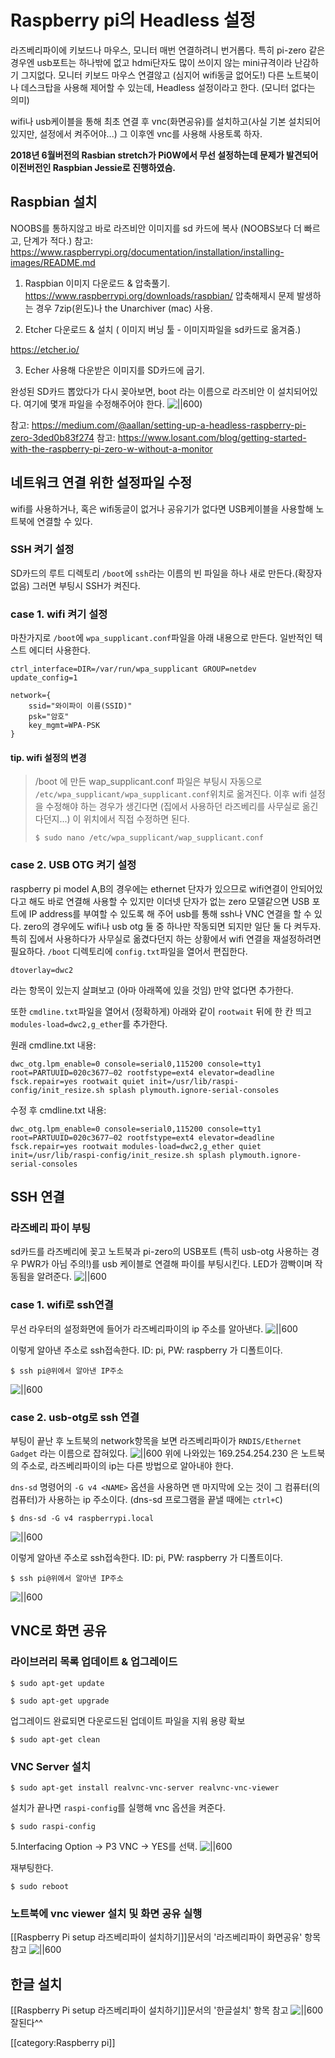 # Raspberry pi의 Headless 설정
라즈베리파이에 키보드나 마우스, 모니터 매번 연결하려니 번거롭다. 특히 pi-zero 같은 경우엔 usb포트는 하나밖에 없고 hdmi단자도 많이 쓰이지 않는 mini규격이라 난감하기 그지없다.
모니터 키보드 마우스 연결않고 (심지어 wifi동글 없어도!) 다른 노트북이나 데스크탑을 사용해 제어할 수 있는데, Headless 설정이라고 한다. (모니터 없다는 의미)

wifi나 usb케이블을 통해 최초 연결 후 vnc(화면공유)를 설치하고(사실 기본 설치되어있지만, 설정에서 켜주어야...) 그 이후엔 vnc를 사용해 사용토록 하자.

**2018년 6월버전의 Rasbian stretch가 Pi0W에서 무선 설정하는데 문제가 발견되어 이전버전인 Raspbian Jessie로 진행하였슴.**

## Raspbian 설치
NOOBS를 통하지않고 바로 라즈비안 이미지를 sd 카드에 복사 (NOOBS보다 더 빠르고, 단계가 적다.)
참고: https://www.raspberrypi.org/documentation/installation/installing-images/README.md

1. Raspbian 이미지 다운로드 & 압축풀기. https://www.raspberrypi.org/downloads/raspbian/
압축해제시 문제 발생하는 경우 7zip(윈도)나 the Unarchiver (mac) 사용.

2. Etcher 다운로드 & 설치 ( 이미지 버닝 툴 - 이미지파일을 sd카드로 옮겨줌.)

https://etcher.io/

3. Echer 사용해 다운받은 이미지를 SD카드에 굽기.

완성된 SD카드 뽑았다가 다시 꽂아보면, boot 라는 이름으로 라즈비안 이 설치되어있다. 여기에 몇개 파일을 수정해주어야 한다.
![||600](https://cl.ly/smt5/Image%202018-07-07%20at%202.59.16%20PM.png))

참고: https://medium.com/@aallan/setting-up-a-headless-raspberry-pi-zero-3ded0b83f274
참고: https://www.losant.com/blog/getting-started-with-the-raspberry-pi-zero-w-without-a-monitor

## 네트워크 연결 위한 설정파일 수정
wifi를 사용하거나, 혹은 wifi동글이 없거나 공유기가 없다면 USB케이블을 사용할해 노트북에 연결할 수 있다.

### SSH 켜기 설정
SD카드의 루트 디렉토리 `/boot`에 `ssh`라는 이름의 빈 파일을 하나 새로 만든다.(확장자 없음) 그러면 부팅시 SSH가 켜진다.

### case 1. wifi 켜기 설정
마찬가지로 `/boot`에 `wpa_supplicant.conf`파일을 아래 내용으로 만든다. 일반적인 텍스트 에디터 사용한다.
```
ctrl_interface=DIR=/var/run/wpa_supplicant GROUP=netdev
update_config=1

network={
	ssid="와이파이 이름(SSID)"
	psk="암호"
	key_mgmt=WPA-PSK
}
```
#### tip. wifi 설정의 변경
 >/boot 에 만든 wap_supplicant.conf 파일은 부팅시 자동으로 `/etc/wpa_supplicant/wpa_supplicant.conf`위치로 옮겨진다.
>이후 wifi 설정을 수정해야 하는 경우가 생긴다면 (집에서 사용하던 라즈베리를 사무실로 옮긴다던지...) 이 위치에서 직접 수정하면 된다.
>```
>$ sudo nano /etc/wpa_supplicant/wap_supplicant.conf
>```


### case 2. USB OTG 켜기 설정
raspberry pi model A,B의 경우에는 ethernet 단자가 있으므로 wifi연결이 안되어있다고 해도 바로 연결해 사용할 수 있지만 이더넷 단자가 없는 zero 모델같으면 USB 포트에 IP address를 부여할 수 있도록 해 주어 usb를 통해 ssh나 VNC 연결을 할 수 있다.
zero의 경우에도 wifi나 usb otg 둘 중 하나만 작동되면 되지만 일단 둘 다 켜두자. 특히 집에서 사용하다가 사무실로 옮겼다던지 하는 상황에서 wifi 연결을 재설정하려면 필요하다.
`/boot` 디렉토리에 `config.txt`파일을 열어서 편집한다.
```
dtoverlay=dwc2
```
라는 항목이 있는지 살펴보고 (아마 아래쪽에 있을 것임) 만약 없다면 추가한다.

또한 `cmdline.txt`파일을 열어서 (정확하게) 아래와 같이 `rootwait` 뒤에 한 칸 띄고
`modules-load=dwc2,g_ether`를 추가한다.

원래 cmdline.txt 내용:
```
dwc_otg.lpm_enable=0 console=serial0,115200 console=tty1 root=PARTUUID=020c3677–02 rootfstype=ext4 elevator=deadline fsck.repair=yes rootwait quiet init=/usr/lib/raspi-config/init_resize.sh splash plymouth.ignore-serial-consoles
```

수정 후 cmdline.txt 내용:
```
dwc_otg.lpm_enable=0 console=serial0,115200 console=tty1 root=PARTUUID=020c3677–02 rootfstype=ext4 elevator=deadline fsck.repair=yes rootwait modules-load=dwc2,g_ether quiet init=/usr/lib/raspi-config/init_resize.sh splash plymouth.ignore-serial-consoles
```

## SSH 연결
### 라즈베리 파이 부팅
sd카드를 라즈베리에 꽂고 노트북과 pi-zero의 USB포트 (특히 usb-otg 사용하는 경우 PWR가 아님 주의!)를 usb 케이블로 연결해 파이를 부팅시킨다. LED가 깜빡이며 작동됨을 알려준다.
![||600](https://cdn-images-1.medium.com/max/800/1*3c-LB7bViYj340J63R-nUA.jpeg)

### case 1. wifi로 ssh연결
무선 라우터의 설정화면에 들어가 라즈베리파이의 ip 주소를 알아낸다.
![||600](https://cl.ly/snDE/Image%202018-07-07%20at%209.11.29%20AM.png)

이렇게 알아낸 주소로 ssh접속한다. ID: pi, PW: raspberry 가 디폴트이다.
```
$ ssh pi@위에서 알아낸 IP주소
```
![||600](https://cl.ly/sm36/Image%202018-07-07%20at%209.08.25%20AM.png)

### case 2. usb-otg로 ssh 연결
부팅이 끝난 후 노트북의 network항목을 보면 라즈베리파이가 `RNDIS/Ethernet Gadget` 라는 이름으로 잡혀있다.
![||600](https://cl.ly/skpI/Image%202018-07-06%20at%207.08.56%20PM.png)
위에 나와있는 169.254.254.230 은 노트북의 주소로, 라즈베리파이의 ip는 다른 방법으로 알아내야 한다.

`dns-sd` 명령어의  `-G v4 <NAME>`  옵션을 사용하면 맨 마지막에 오는 것이 그 컴퓨터(<NAME>의 컴퓨터)가 사용하는 ip 주소이다. (dns-sd 프로그램을 끝낼 때에는 `ctrl+C`)
```
$ dns-sd -G v4 raspberrypi.local
```
![||600](https://cl.ly/skI6/Image%202018-07-06%20at%207.28.34%20PM.png)

이렇게 알아낸 주소로 ssh접속한다. ID: pi, PW: raspberry 가 디폴트이다.
```
$ ssh pi@위에서 알아낸 IP주소
```
![||600](https://cl.ly/sjtn/Image%202018-07-06%20at%207.35.16%20PM.png)

## VNC로 화면 공유
### 라이브러리 목록 업데이트 & 업그레이드

```
$ sudo apt-get update
```
```
$ sudo apt-get upgrade
```
업그레이드 완료되면 다운로드된 업데이트 파일을 지워 용량 확보
```
$ sudo apt-get clean
```

### VNC Server 설치
```
$ sudo apt-get install realvnc-vnc-server realvnc-vnc-viewer
```
설치가 끝나면 `raspi-config`를 실행해 vnc 옵션을 켜준다.
```
$ sudo raspi-config
```
5.Interfacing Option -> P3 VNC -> YES를 선택.
![||600](https://cl.ly/sm1u/Image%202018-07-08%20at%207.56.01%20AM.png)

재부팅한다.
```
$ sudo reboot
```
### 노트북에 vnc viewer 설치 및 화면 공유 실행
[[Raspberry Pi setup 라즈베리파이 설치하기]]문서의 '라즈베리파이 화면공유' 항목 참고
![||600](https://cl.ly/smGx/Image%202018-07-08%20at%208.01.00%20AM.png)

## 한글 설치
[[Raspberry Pi setup 라즈베리파이 설치하기]]문서의 '한글설치' 항목 참고
![||600](https://cl.ly/py45/Image%202018-03-06%20at%205.01.41%20AM.png)
잘된다^^

[[category:Raspberry pi]]
